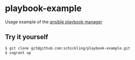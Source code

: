 playbook-example
================

Usage example of the [ansible playbook manager](https://github.com/schickling/playbook)


## Try it yourself
```sh
$ git clone git@github.com:schickling/playbook-example.git
$ vagrant up
```
